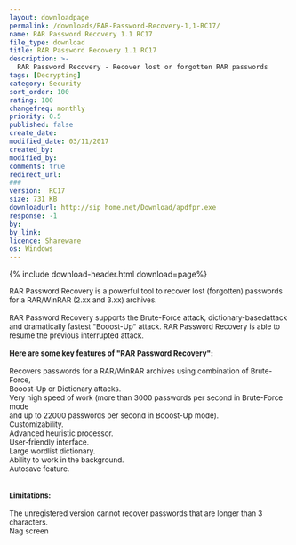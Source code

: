 ```yaml
---
layout: downloadpage
permalink: /downloads/RAR-Password-Recovery-1,1-RC17/
name: RAR Password Recovery 1.1 RC17
file_type: download
title: RAR Password Recovery 1.1 RC17
description: >-
  RAR Password Recovery - Recover lost or forgotten RAR passwords
tags: [Decrypting]
category: Security
sort_order: 100
rating: 100
changefreq: monthly
priority: 0.5
published: false
create_date: 
modified_date: 03/11/2017
created_by: 
modified_by: 
comments: true
redirect_url: 
### 
version:  RC17
size: 731 KB
downloadurl: http://sip home.net/Download/apdfpr.exe
response: -1
by: 
by_link: 
licence: Shareware
os: Windows
---
```


{% include download-header.html download=page%}

<p style="fix-download-text !important">
<p><font size="2"><p>RAR Password Recovery is a powerful tool to recover lost (forgotten) passwords for a RAR/WinRAR (2.xx and 3.xx) archives.<br />
<br />
RAR Password Recovery supports the Brute-Force attack, dictionary-basedattack and dramatically fastest "Booost-Up" attack. RAR Password Recovery is able to resume the previous interrupted attack.<br />
<br />
<span><strong>Here are some key features of "RAR Password Recovery":</strong></span><br />
<br />
Recovers passwords for a RAR/WinRAR archives using combination of Brute-Force,<br />
Booost-Up or Dictionary attacks. <br />
Very high speed of work (more than 3000 passwords per second in Brute-Force mode<br />
and up to 22000 passwords per second in Booost-Up mode). <br />
Customizability. <br />
Advanced heuristic processor. <br />
User-friendly interface. <br />
Large wordlist dictionary. <br />
Ability to work in the background. <br />
Autosave feature.<br />
<br />
<br />
<span><strong>Limitations:</strong></span><br />
<br />
The unregistered version cannot recover passwords that are longer than 3 characters.<br />
Nag screen</p></p></p>
